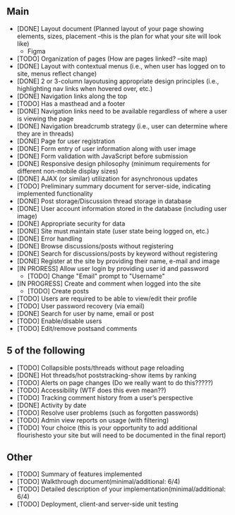 ## Main

- [DONE] Layout document (Planned layout of your page showing elements, sizes, placement –this is the plan for what your site will look like)
  - Figma
- [TODO] Organization of pages (How are pages linked? –site map)
- [DONE] Layout with contextual menus (i.e., when user has logged on to site, menus reflect change)
- [DONE] 2 or 3-column layoutusing appropriate design principles (i.e., highlighting nav links when hovered over, etc.)
- [DONE] Navigation links along the top
- [TODO] Has a masthead and a footer
- [DONE] Navigation links need to be available regardless of where a user is viewing the page
- [DONE] Navigation breadcrumb strategy (i.e., user can determine where they are in threads)
- [DONE] Page for user registration
- [DONE] Form entry of user information along with user image
- [DONE] Form validation with JavaScript before submission
- [DONE] Responsive design philosophy (minimum requirements for different non-mobile display sizes)
- [DONE] AJAX (or similar) utilization for asynchronous updates
- [TODO] Preliminary summary document for server-side, indicating implemented functionality
- [DONE] Post storage/Discussion thread storage in database
- [DONE] User account information stored in the database (including user image)
- [DONE] Appropriate security for data
- [DONE] Site must maintain state (user state being logged on, etc.)
- [DONE] Error handling
- [DONE] Browse discussions/posts without registering
- [DONE] Search for discussions/posts by keyword without registering
- [DONE] Register at the site by providing their name, e-mail and image
- [IN PRORESS] Allow user login by providing user id and password
  - [TODO] Change "Email" prompt to "Username"
- [IN PROGRESS] Create and comment when logged into the site
  - [TODO] Create posts
- [TODO] Users are required to be able to view/edit their profile
- [TODO] User password recovery (via email)
- [DONE] Search for user by name, email or post
- [TODO] Enable/disable users
- [TODO] Edit/remove postsand comments

## 5 of the following

- [TODO] Collapsible posts/threads without page reloading
- [DONE] Hot threads/hot poststracking-show items by ranking
- [TODO] Alerts on page changes (Do we really want to do this?????)
- [TODO] Accessibility (WTF does this even mean??)
- [TODO] Tracking comment history from a user’s perspective
- [DONE] Activity by date
- [TODO] Resolve user problems (such as forgotten passwords)
- [TODO] Admin view reports on usage (with filtering)
- [TODO] Your choice (this is your opportunity to add additional flourishesto your site but will need to be documented in the final report)

## Other

- [TODO] Summary of features implemented
- [TODO] Walkthrough document(minimal/additional: 6/4)
- [TODO] Detailed description of your implementation(minimal/additional: 6/4)
- [TODO] Deployment, client-and server-side unit testing
